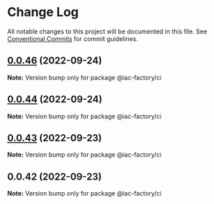 # Change Log

All notable changes to this project will be documented in this file.
See [Conventional Commits](https://conventionalcommits.org) for commit guidelines.

## [0.0.46](https://github.com/iac-factory/aws-node-s3-utilities/compare/v0.0.44...v0.0.46) (2022-09-24)

**Note:** Version bump only for package @iac-factory/ci





## [0.0.44](https://github.com/iac-factory/aws-node-s3-utilities/compare/v0.0.43...v0.0.44) (2022-09-24)

**Note:** Version bump only for package @iac-factory/ci





## [0.0.43](https://github.com/iac-factory/aws-node-s3-utilities/compare/v0.0.42...v0.0.43) (2022-09-23)

**Note:** Version bump only for package @iac-factory/ci





## 0.0.42 (2022-09-23)

**Note:** Version bump only for package @iac-factory/ci
